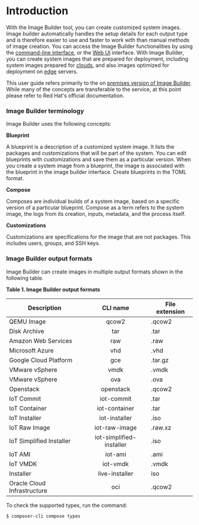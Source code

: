 # Introduction

With the Image Builder tool, you can create customized system images. Image builder automatically handles the setup details for each output type and is therefore easier to use and faster to work with than manual methods of image creation. You can access the Image Builder functionalities by using the [command-line interface](https://osbuild.org/docs/on-premises/commandline/), or the [Web UI](https://osbuild.org/docs/on-premises/installation/#web-ui) interface. With Image Builder, you can create system images that are prepared for deployment, including system images prepared for [clouds](https://osbuild.org/docs/user-guide/uploading-cloud-images/), and also images optimized for deployment on [edge](https://osbuild.org/docs/on-premises/commandline/building-ostree-images) servers.

This user guide refers primarily to the on [premises version of Image Builder](../on-premises/00-overview/index.md). While many of the concepts are transferable to the service, at this point please refer to Red Hat's official documentation.

### Image Builder terminology

Image Builder uses the following concepts:

**Blueprint**

A blueprint is a description of a customized system image. It lists the packages and customizations that will be part of the system. You can edit blueprints with customizations and save them as a particular version. When you create a system image from a blueprint, the image is associated with the blueprint in the image builder interface.
Create blueprints in the TOML format.

**Compose**

Composes are individual builds of a system image, based on a specific version of a particular blueprint. Compose as a term refers to the system image, the logs from its creation, inputs, metadata, and the process itself.

**Customizations**

Customizations are specifications for the image that are not packages. This includes users, groups, and SSH keys.

### Image Builder output formats

Image Builder can create images in multiple output formats shown in the following table.

**Table 1. Image Builder output formats**

| Description  | CLI name | File extension  | 
| ------------- |:-------------:| ------------- |
| QEMU Image    | qcow2     | .qcow2  | 
| Disk Archive  | tar     | .tar      | 
| Amazon Web Services | raw     | .raw      | 
| Microsoft Azure | vhd     | .vhd      | 
| Google Cloud Platform | gce    | .tar.gz     | 
| VMware vSphere | vmdk     | .vmdk      | 
| VMware vSphere | ova     | .ova     | 
| Openstack | openstack     | .qcow2     | 
| IoT Commit | iot-commit    | .tar      | 
| IoT Container | iot-container | .tar      | 
| IoT Installer | iot-installer | .iso     | 
| IoT Raw Image| iot-raw-image  | .raw.xz      | 
| IoT Simplified Installer | iot-simplified-installer | .iso      | 
| IoT AMI | iot-ami | .ami      | 
| IoT VMDK | iot-vmdk | .vmdk      | 
| Installer | live-installer | iso     | 
| Oracle Cloud Infrastructure | oci     | .qcow2      | 

To check the supported types, run the command:

```
$ composer-cli compose types
```
